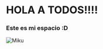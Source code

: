 # HOLA A TODOS!!!! 
### Este es mi espacio :D

![Miku](https://i.pinimg.com/originals/cf/cf/c9/cfcfc99fd38cb415b4abd2c8fbe3f5be.gif)
